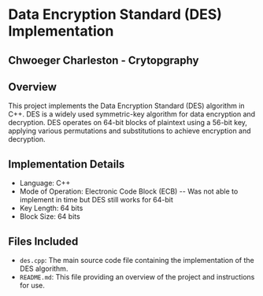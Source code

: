 

# Data Encryption Standard (DES) Implementation

## Chwoeger Charleston - Crytopgraphy

## Overview
This project implements the Data Encryption Standard (DES) algorithm in C++. DES is a widely used symmetric-key algorithm for data encryption and decryption. DES operates on 64-bit blocks of plaintext using a 56-bit key, applying various permutations and substitutions to achieve encryption and decryption.

## Implementation Details
- Language: C++
- Mode of Operation: Electronic Code Block (ECB) -- Was not able to implement in time but DES still works for 64-bit
- Key Length: 64 bits
- Block Size: 64 bits



## Files Included
- `des.cpp`: The main source code file containing the implementation of the DES algorithm.
- `README.md`: This file providing an overview of the project and instructions for use.
